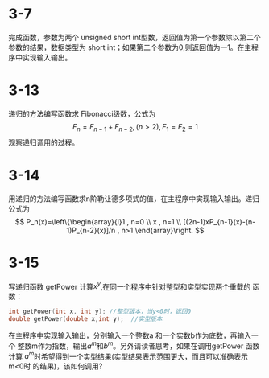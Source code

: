 # 3-7
完成函数，参数为两个 unsigned short int型数，返回值为第一个参数除以第二个参数的结果，数据类型为 short int；如果第二个参数为0,则返回值为一1。在主程序中实现输入输出。

# 3-13
递归的方法编写函数求 Fibonacci级数，公式为
$$ F_n =F_{n-1}  +F_{n-2},(n>2),F_1=F_2=1 $$
观察递归调用的过程。

# 3-14
用递归的方法编写函数求n阶勒让德多项式的值，在主程序中实现输入输出。递归公式为
$$ P_n(x)=\left\{\begin{array}{l}1 , n=0 \\
x , n=1 \\
[(2n-1)xP_{n-1}(x)-(n-1)P_{n-2}(x)]/n , n>1
\end{array}\right. $$


# 3-15
写递归函数 getPower 计算$x^y$,在同一个程序中针对整型和实型实现两个重载的
函数：
```c++  
int getPower(int x, int y); //整型版本，当y<0时，返回0  
double getPower(double x,int y);  //实型版本  
```
在主程序中实现输入输出，分别输入一个整数a 和一个实数b作为底数，再输入一个
整数m作为指数，输出$a^m$和$b^m$。另外请读者思考，如果在调用getPower 函数计算
$a^m$时希望得到一个实型结果(实型结果表示范围更大，而且可以准确表示m<0时
的结果)，该如何调用?